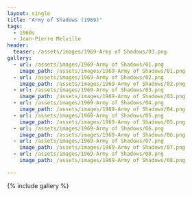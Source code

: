 ```yaml
---
layout: single
title: "Army of Shadows (1969)"
tags:
  - 1960s 
  - Jean-Pierre Melville
header:
  teaser: /assets/images/1969-Army of Shadows/03.png
gallery:
  - url: /assets/images/1969-Army of Shadows/01.png
    image_path: /assets/images/1969-Army of Shadows/01.png
  - url: /assets/images/1969-Army of Shadows/02.png
    image_path: /assets/images/1969-Army of Shadows/02.png
  - url: /assets/images/1969-Army of Shadows/03.png
    image_path: /assets/images/1969-Army of Shadows/03.png
  - url: /assets/images/1969-Army of Shadows/04.png
    image_path: /assets/images/1969-Army of Shadows/04.png
  - url: /assets/images/1969-Army of Shadows/05.png
    image_path: /assets/images/1969-Army of Shadows/05.png
  - url: /assets/images/1969-Army of Shadows/06.png
    image_path: /assets/images/1969-Army of Shadows/06.png
  - url: /assets/images/1969-Army of Shadows/07.png
    image_path: /assets/images/1969-Army of Shadows/07.png
  - url: /assets/images/1969-Army of Shadows/08.png
    image_path: /assets/images/1969-Army of Shadows/08.png

---
```

{% include gallery %}

